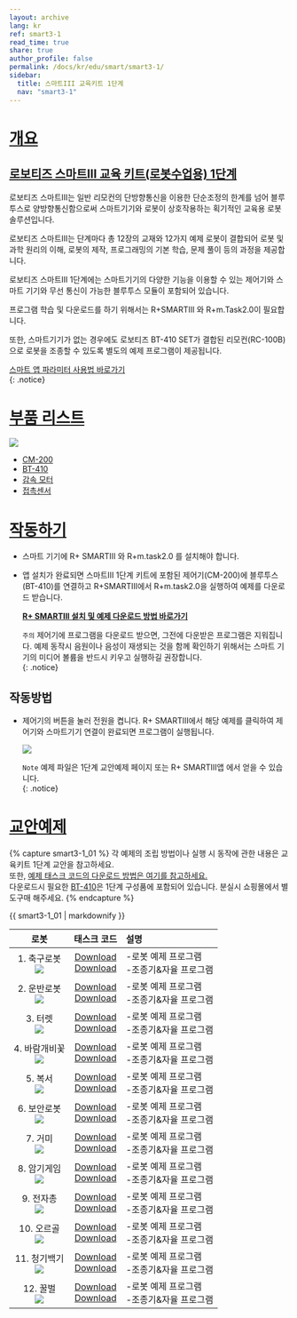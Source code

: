 ```yaml
---
layout: archive
lang: kr
ref: smart3-1
read_time: true
share: true
author_profile: false
permalink: /docs/kr/edu/smart/smart3-1/
sidebar:
  title: 스마트III 교육키트 1단계
  nav: "smart3-1"
---
```


# [개요](#개요)

## [로보티즈 스마트III 교육 키트(로봇수업용) 1단계](#로보티즈-스마트iii-교육-키트-로봇수업용-1단계)

로보티즈 스마트III는 일반 리모컨의 단방향통신을 이용한 단순조정의 한계를 넘어 블루투스로 양방향통신함으로써 스마트기기와 로봇이 상호작용하는 획기적인 교육용 로봇 솔루션입니다.

로보티즈 스마트III는 단계마다 총 12장의 교재와 12가지 예제 로봇이 결합되어 로봇 및 과학 원리의 이해, 로봇의 제작, 프로그래밍의 기본 학습, 문제 풀이 등의 과정을 제공합니다.

로보티즈 스마트III 1단계에는 스마트기기의 다양한 기능을 이용할 수 있는 제어기와 스마트 기기와 무선 통신이 가능한 블루투스 모듈이 포함되어 있습니다.

프로그램 학습 및 다운로드를 하기 위해서는 R+SMARTIII 와 R+m.Task2.0이 필요합니다.

또한, 스마트기기가 없는 경우에도 로보티즈 BT-410 SET가 결합된 리모컨(RC-100B)으로 로봇을 조종할 수 있도록 별도의 예제 프로그램이 제공됩니다.

[스마트 앱 파라미터 사용법 바로가기]  
{: .notice}

# [부품 리스트](#부품-리스트)

![](/assets/images/edu/smart/smart3-1_e-manual.jpg)

 - [CM-200]
 - [BT-410]
 - [감속 모터]
 - [접촉센서]

# [작동하기](#작동하기)

- 스마트 기기에 R+ SMARTIII 와 R+m.task2.0 를 설치해야 합니다.

- 앱 설치가 완료되면 스마트III 1단계 키트에 포함된 제어기(CM-200)에 블루투스(BT-410)를 연결하고 R+SMARTIII에서 R+m.task2.0을 실행하여 예제를 다운로드 받습니다.

  **[R+ SMARTIII 설치 및 예제 다운로드 방법 바로가기]**

  `주의` 제어기에 프로그램을 다운로드 받으면, 그전에 다운받은 프로그램은 지워집니다. 예제 동작시 음원이나 음성이 재생되는 것을 함께 확인하기 위해서는 스마트 기기의 미디어 볼륨을 반드시 키우고 실행하길 권장합니다.  
  {: .notice}

## 작동방법

- 제어기의 버튼을 눌러 전원을 켭니다. R+ SMARTIII에서 해당 예제를 클릭하여 제어기와 스마트기기 연결이 완료되면 프로그램이 실행됩니다.

  ![](/assets/images/edu/smart/cm_200_7.jpg)

  `Note` 예제 파일은 1단계 교안예제 페이지 또는 R+ SMARTIII앱 에서 얻을 수 있습니다.  
  {: .notice}

# [교안예제](#교안예제)

{% capture smart3-1_01 %}
각 예제의 조립 방법이나 실행 시 동작에 관한 내용은 교육키트 1단계 교안을 참고하세요.  
또한, [예제 태스크 코드의 다운로드 방법은 여기를 참고하세요.]  
다운로드시 필요한 [BT-410]은 1단계 구성품에 포함되어 있습니다. 분실시 쇼핑몰에서 별도구매 해주세요.
{% endcapture %}

<div class="notice">{{ smart3-1_01 | markdownify }}</div>

|                               로봇                                |                                            태스크 코드                                            | 설명                                           |
|:-----------------------------------------------------------------:|:-------------------------------------------------------------------------------------------------:|:-----------------------------------------------|
| 1. 축구로봇<br />![](/assets/images/edu/smart/1_soccer_robot.png) |      [Download][01_smart3_L1_Soccer_kr.tskx]<br />[Download][03_smart3_L1_Soccer_RC_kr.tskx]      | -로봇 예제 프로그램<br />-조종기&자율 프로그램 |
| 2. 운반로봇<br />![](/assets/images/edu/smart/1_transporter.png)  | [Download][01_smart3_L1_Transporter_kr.tskx]<br />[Download][03_smart3_L1_Transpoter_RC_kr.tskx]  | -로봇 예제 프로그램<br />-조종기&자율 프로그램 |
|     3. 터렛<br />![](/assets/images/edu/smart/1_shooter.png)      |      [Download][01_smart3_L1_Turret_kr.tskx]<br />[Download][03_smart3_L1_Turret_RC_kr.tskx]      | -로봇 예제 프로그램<br />-조종기&자율 프로그램 |
|   4. 바람개비꽃<br />![](/assets/images/edu/smart/1_flower.png)   |      [Download][01_smart3_L1_Flower_kr.tskx]<br />[Download][03_smart3_L1_Flower_AI_kr.tskx]      | -로봇 예제 프로그램<br />-조종기&자율 프로그램 |
|   5. 복서<br />![](/assets/images/edu/smart/1_boxing_robot.png)   |       [Download][01_smart3_L1_Boxer_kr.tskx]<br />[Download][03_smart3_L1_Boxer_RC_kr.tskx]       | -로봇 예제 프로그램<br />-조종기&자율 프로그램 |
|   6. 보안로봇<br />![](/assets/images/edu/smart/1_security.png)   |    [Download][01_smart3_L1_Security_kr.tskx]<br />[Download][03_smart3_L1_Security_RC_kr.tskx]    | -로봇 예제 프로그램<br />-조종기&자율 프로그램 |
|      7. 거미<br />![](/assets/images/edu/smart/1_spider.png)      |      [Download][01_smart3_L1_Spider_kr.tskx]<br />[Download][03_smart3_L1_Spider_RC_kr.tskx]      | -로봇 예제 프로그램<br />-조종기&자율 프로그램 |
|    8. 암기게임<br />![](/assets/images/edu/smart/1_memory.png)    |      [Download][01_smart3_L1_Memory_kr.tskx]<br />[Download][03_smart3_L1_Memory_RC_kr.tskx]      | -로봇 예제 프로그램<br />-조종기&자율 프로그램 |
|    9. 전자총<br />![](/assets/images/edu/smart/1_smartgun.png)    |  [Download][01_smart3_L1_Electrogun_kr.tskx]<br />[Download][03_smart3_L1_Electrogun_AI_kr.tskx]  | -로봇 예제 프로그램<br />-조종기&자율 프로그램 |
|   10. 오르골<br />![](/assets/images/edu/smart/1_music_box.png)   |       [Download][01_smart3_L1_Orgel_kr.tskx]<br />[Download][03_smart3_L1_Orgel_AI_kr.tskx]       | -로봇 예제 프로그램<br />-조종기&자율 프로그램 |
|  11. 청기백기<br />![](/assets/images/edu/smart/1_flaggame.png)   |        [Download][01_smart3_L1_Flag_kr.tskx]<br />[Download][03_smart3_L1_Flag_RC_kr.tskx]        | -로봇 예제 프로그램<br />-조종기&자율 프로그램 |
|  12. 꿀벌<br />![](/assets/images/edu/smart/1_dancingrobot.png)   | [Download][01_smart3_L1_Dancing_Bee_kr.tskx]<br />[Download][03_smart3_L1_Dancing_Bee_AI_kr.tskx] | -로봇 예제 프로그램<br />-조종기&자율 프로그램 |


[스마트 앱 파라미터 사용법 바로가기]: /docs/kr/software/rplus1/task/task_misc/#스마트앱-파라미터
[CM-200]: /docs/kr/parts/controller/cm-200/
[BT-410]: /docs/kr/parts/communication/bt-410/
[감속 모터]: /docs/kr/parts/motor/gm-10a/
[접촉센서]: /docs/kr/parts/sensor/ts-10/
[R+ SMARTIII 설치 및 예제 다운로드 방법 바로가기]: /docs/kr/software/mobile_app/rplussmart/#r-smart-다운로드설치
[예제 태스크 코드의 다운로드 방법은 여기를 참고하세요.]: /docs/kr/faq/download_task_code/
[01_smart3_L1_Soccer_kr.tskx]: http://support.robotis.com/ko/baggage_files/smart3/01_smart3_l1_soccer_kr.tskx
[03_smart3_L1_Soccer_RC_kr.tskx]: http://support.robotis.com/ko/baggage_files/smart3/03_smart3_l1_soccer_rc_kr.tskx
[01_smart3_L1_Transporter_kr.tskx]: http://support.robotis.com/ko/baggage_files/smart3/01_smart3_l1_transporter_kr.tskx
[03_smart3_L1_Transpoter_RC_kr.tskx]: http://support.robotis.com/ko/baggage_files/smart3/03_smart3_l1_transpoter_rc_kr.tskx
[01_smart3_L1_Turret_kr.tskx]: http://support.robotis.com/ko/baggage_files/smart3/01_smart3_l1_turret_kr.tskx
[03_smart3_L1_Turret_RC_kr.tskx]: http://support.robotis.com/ko/baggage_files/smart3/03_smart3_l1_turret_rc_kr.tskx
[01_smart3_L1_Flower_kr.tskx]: http://support.robotis.com/ko/baggage_files/smart3/01_smart3_l1_flower_kr.tskx
[03_smart3_L1_Flower_AI_kr.tskx]: http://support.robotis.com/ko/baggage_files/smart3/03_smart3_l1_flower_ai_kr.tskx
[01_smart3_L1_Boxer_kr.tskx]: http://support.robotis.com/ko/baggage_files/smart3/01_smart3_l1_boxer_kr.tskx
[03_smart3_L1_Boxer_RC_kr.tskx]: http://support.robotis.com/ko/baggage_files/smart3/03_smart3_l1_boxer_rc_kr.tskx
[01_smart3_L1_Security_kr.tskx]:http://support.robotis.com/ko/baggage_files/smart3/01_smart3_l1_security_kr.tskx
[03_smart3_L1_Security_RC_kr.tskx]: http://support.robotis.com/ko/baggage_files/smart3/03_smart3_l1_security_rc_kr.tskx
[01_smart3_L1_Spider_kr.tskx]: http://support.robotis.com/ko/baggage_files/smart3/01_smart3_l1_spider_kr.tskx
[03_smart3_L1_Spider_RC_kr.tskx]: http://support.robotis.com/ko/baggage_files/smart3/03_smart3_l1_spider_rc_kr.tskx
[01_smart3_L1_Memory_kr.tskx]: http://support.robotis.com/ko/baggage_files/smart3/01_smart3_l1_memory_kr.tskx
[03_smart3_L1_Memory_RC_kr.tskx]: http://support.robotis.com/ko/baggage_files/smart3/03_smart3_l1_memory_rc_kr.tskx
[01_smart3_L1_Electrogun_kr.tskx]: http://support.robotis.com/ko/baggage_files/smart3/01_smart3_l1_electrogun_kr.tskx
[03_smart3_L1_Electrogun_AI_kr.tskx]: http://support.robotis.com/ko/baggage_files/smart3/03_smart3_l1_electrogun_ai_kr.tskx
[01_smart3_L1_Orgel_kr.tskx]: http://support.robotis.com/ko/baggage_files/smart3/01_smart3_l1_orgel_kr.tskx
[03_smart3_L1_Orgel_AI_kr.tskx]: http://support.robotis.com/ko/baggage_files/smart3/03_smart3_l1_orgel_ai_kr.tskx
[01_smart3_L1_Flag_kr.tskx]: http://support.robotis.com/ko/baggage_files/smart3/01_smart3_l1_flag_kr.tskx
[03_smart3_L1_Flag_RC_kr.tskx]: http://support.robotis.com/ko/baggage_files/smart3/03_smart3_l1_flag_rc_kr.tskx
[01_smart3_L1_Dancing_Bee_kr.tskx]: http://support.robotis.com/ko/baggage_files/smart3/01_smart3_l1_dancing_bee_kr.tskx
[03_smart3_L1_Dancing_Bee_AI_kr.tskx]: http://support.robotis.com/ko/baggage_files/smart3/03_smart3_l1_dancing_bee_ai_kr.tskx
